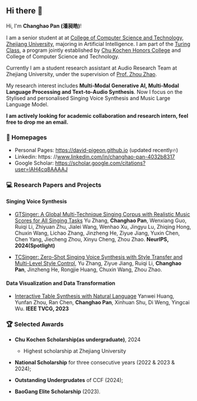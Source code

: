## Hi there 👋

Hi, I'm **Changhao Pan (潘昶皓)**! 

I am a senior student at at [College of Computer Science and Technology](http://www.en.cs.zju.edu.cn/), [Zhejiang University](https://www.zju.edu.cn/english/), majoring in Artificial Intelligence. I am part of the [Turing Class](http://www.en.cs.zju.edu.cn/turing_honors_class/list.htm), a program jointly established by [Chu Kochen Honors College](ckc.zju.edu.cn) and College of Computer Science and Technology.

Currently I am a student research assistant at Audio Research Team at Zhejiang University, under the supervision of [Prof. Zhou Zhao](https://person.zju.edu.cn/zhaozhou).

My research interest includes **Multi-Modal Generative AI, Multi-Modal Language Processing and Text-to-Audio Synthesis**. Now I focus on the Stylised and personalised Singing Voice Synthesis and Music Large Language Model. 

**I am actively looking for academic collaboration and research intern, feel free to drop me an email.**

### 📎 Homepages
- Personal Pages: https://david-pigeon.github.io (updated recently🔥)
- Linkedin: https: //www.linkedin.com/in/changhao-pan-4032b8317
- Google Scholar: https://scholar.google.com/citations?user=lAH4cq8AAAAJ

### 💻 Research Papers and Projects

#### Singing Voice Synthesis

- [GTSinger: A Global Multi-Technique Singing Corpus with Realistic Music Scores for All Singing Tasks](https://github.com/GTSinger/GTSinger) Yu Zhang, **Changhao Pan**, Wenxiang Guo, Ruiqi Li, Zhiyuan Zhu, Jialei Wang, Wenhao Xu, Jingyu Lu, Zhiqing Hong, Chuxin Wang, Lichao Zhang, Jinzheng He, Ziyue Jiang, Yuxin Chen, Chen Yang, Jiecheng Zhou, Xinyu Cheng, Zhou Zhao. **NeurIPS, 2024(Spotlight)**

- [TCSinger: Zero-Shot Singing Voice Synthesis with Style Transfer and Multi-Level Style Control](https://arxiv.org/abs/2409.15977v2), Yu Zhang, Ziyue Jiang, Ruiqi Li, **Changhao Pan**, Jinzheng He, Rongjie Huang, Chuxin Wang, Zhou Zhao.

#### Data Visualization and Data Transformation

- [Interactive Table Synthesis with Natural Language](https://ieeexplore.ieee.org/document/10304286) Yanwei Huang, Yunfan Zhou, Ran Chen, **Changhao Pan**, Xinhuan Shu, Di Weng, Yingcai Wu. **IEEE TVCG, 2023**

### 🏆 Selected Awards

- **Chu Kochen Scholarship(as undergraduate)**, 2024
  - Highest scholarship at Zhejiang University

- **National Scholarship** for three consecutive years (2022 & 2023 & 2024);

- **Outstanding Undergrudates** of CCF (2024);

- **BaoGang Elite Scholarship** (2023).




